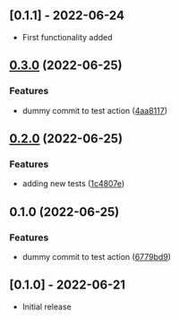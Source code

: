 ## [0.1.1] - 2022-06-24

- First functionality added

## [0.3.0](https://www.github.com/TimHi/Compelementary-Color/compare/v0.2.0...v0.3.0) (2022-06-25)


### Features

* dummy commit to test action ([4aa8117](https://www.github.com/TimHi/Compelementary-Color/commit/4aa81179154c56334191525e4dccb5ca054ea440))

## [0.2.0](https://www.github.com/TimHi/Compelementary-Color/compare/v0.1.0...v0.2.0) (2022-06-25)


### Features

* adding new tests ([1c4807e](https://www.github.com/TimHi/Compelementary-Color/commit/1c4807e2a762d084bd0e089c0b09c31b2854b2b1))

## 0.1.0 (2022-06-25)


### Features

* dummy commit to test action ([6779bd9](https://www.github.com/TimHi/Compelementary-Color/commit/6779bd92d9621a8ba1a63e1868ae4f9f82fab89a))

## [0.1.0] - 2022-06-21

- Initial release
